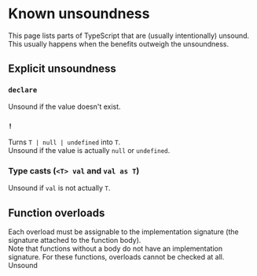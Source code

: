 # Known unsoundness
This page lists parts of TypeScript that are (usually intentionally) unsound.
This usually happens when the benefits outweigh the unsoundness.

## Explicit unsoundness

### `declare`
Unsound if the value doesn't exist.

### `!`
Turns `T | null | undefined` into `T`.  
Unsound if the value is actually `null` or `undefined`.

### Type casts (`<T> val` and `val as T`)
Unsound if `val` is not actually `T`.

## Function overloads
Each overload must be assignable to the implementation signature
(the signature attached to the function body).  
Note that functions without a body do not have an implementation signature.
For these functions, overloads cannot be checked at all.  
Unsound